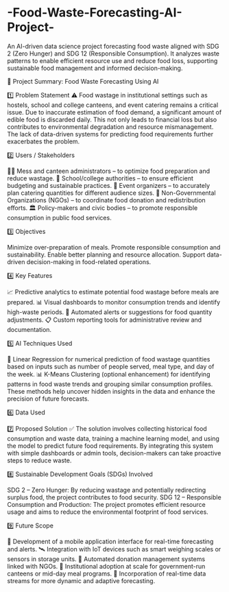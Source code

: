 # -Food-Waste-Forecasting-AI-Project-
An AI-driven data science project forecasting food waste aligned with SDG 2 (Zero Hunger) and SDG 12 (Responsible Consumption). It analyzes waste patterns to enable efficient resource use and reduce food loss, supporting sustainable food management and informed decision-making.

📘 Project Summary: Food Waste Forecasting Using AI

1️⃣ Problem Statement
⚠️ Food wastage in institutional settings such as hostels, school and college canteens, and event catering remains a critical issue. Due to inaccurate estimation of food demand, a significant amount of edible food is discarded daily. This not only leads to financial loss but also contributes to environmental degradation and resource mismanagement. The lack of data-driven systems for predicting food requirements further exacerbates the problem.

2️⃣ Users / Stakeholders

👨‍🍳 Mess and canteen administrators – to optimize food preparation and reduce wastage.
🏫 School/college authorities – to ensure efficient budgeting and sustainable practices.
🎉 Event organizers – to accurately plan catering quantities for different audience sizes.
🏢 Non-Governmental Organizations (NGOs) – to coordinate food donation and redistribution efforts.
🏛️ Policy-makers and civic bodies – to promote responsible consumption in public food services.

3️⃣ Objectives

Minimize over-preparation of meals.
Promote responsible consumption and sustainability.
Enable better planning and resource allocation.
Support data-driven decision-making in food-related operations.

4️⃣ Key Features

📈 Predictive analytics to estimate potential food wastage before meals are prepared.
📊 Visual dashboards to monitor consumption trends and identify high-waste periods.
🔔 Automated alerts or suggestions for food quantity adjustments.
📋 Custom reporting tools for administrative review and documentation.

5️⃣ AI Techniques Used

🔢 Linear Regression for numerical prediction of food wastage quantities based on inputs such as number of people served, meal type, and day of the week.
📊 K-Means Clustering (optional enhancement) for identifying patterns in food waste trends and grouping similar consumption profiles.
These methods help uncover hidden insights in the data and enhance the precision of future forecasts.

6️⃣ Data Used


7️⃣ Proposed Solution
✅ The solution involves collecting historical food consumption and waste data, training a machine learning model, and using the model to predict future food requirements. By integrating this system with simple dashboards or admin tools, decision-makers can take proactive steps to reduce waste.

8️⃣ Sustainable Development Goals (SDGs) Involved

SDG 2 – Zero Hunger: By reducing wastage and potentially redirecting surplus food, the project contributes to food security.
SDG 12 – Responsible Consumption and Production: The project promotes efficient resource usage and aims to reduce the environmental footprint of food services.

9️⃣ Future Scope

📱 Development of a mobile application interface for real-time forecasting and alerts.
🛰️ Integration with IoT devices such as smart weighing scales or sensors in storage units.
🔄 Automated donation management systems linked with NGOs.
🏢 Institutional adoption at scale for government-run canteens or mid-day meal programs.
📡 Incorporation of real-time data streams for more dynamic and adaptive forecasting.

